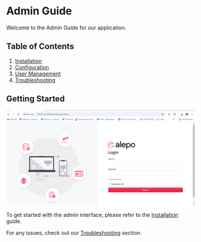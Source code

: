 # Admin Guide

Welcome to the Admin Guide for our application.

## Table of Contents

1. [Installation](installation.md)
2. [Configuration](configuration.md)
3. [User Management](user-management.md)
4. [Troubleshooting](troubleshooting.md)

## Getting Started
![User Profile](images/01-login.png "Example User Profile")

To get started with the admin interface, please refer to the [Installation](installation.md) guide.

For any issues, check out our [Troubleshooting](troubleshooting.md) section.